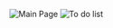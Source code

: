 ![Main Page](https://github.com/ShrutiiMargaje/To-Do/assets/99093420/01c39a28-b826-4d29-94fb-c7cd8c9b269a)
![To do list](https://github.com/ShrutiiMargaje/To-Do/assets/99093420/655412de-b4d5-4394-afd7-51bc7a6b4418)
